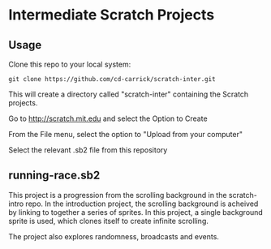 Intermediate Scratch Projects
==============

Usage
--------------

Clone this repo to your local system:

    git clone https://github.com/cd-carrick/scratch-inter.git

This will create a directory called "scratch-inter" containing the Scratch projects.


Go to http://scratch.mit.edu and select the Option to Create

From the File menu, select the option to "Upload from your computer"

Select the relevant .sb2 file from this repository


running-race.sb2
--------------

This project is a progression from the scrolling background in the scratch-intro repo. In the introduction project, the scrolling background is acheived by linking to together a series of sprites. In this project, a single background sprite is used, which clones itself to create infinite scrolling.

The project also explores randomness, broadcasts and events.

